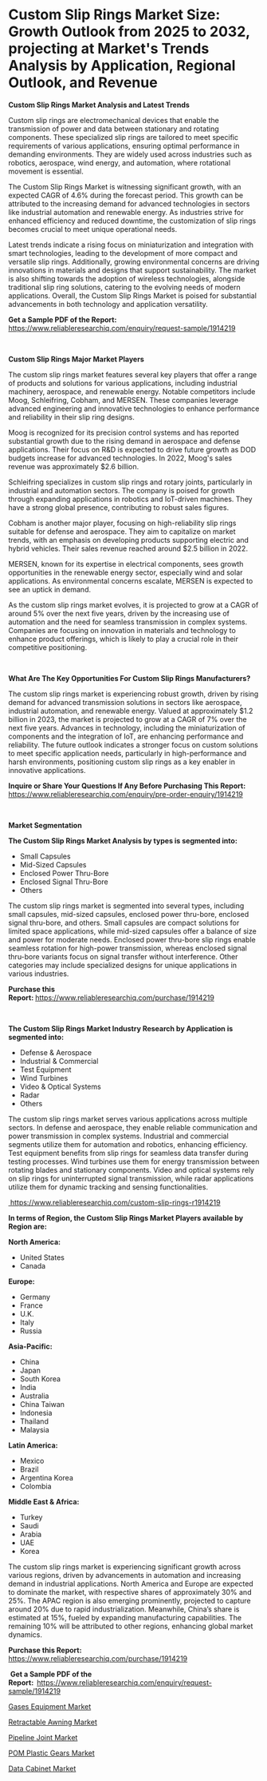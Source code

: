 <p><h1>Custom Slip Rings Market Size: Growth Outlook from 2025 to 2032, projecting at Market's Trends Analysis by Application, Regional Outlook, and Revenue</h1></p><p><strong>Custom Slip Rings Market Analysis and Latest Trends</strong></p>
<p><p>Custom slip rings are electromechanical devices that enable the transmission of power and data between stationary and rotating components. These specialized slip rings are tailored to meet specific requirements of various applications, ensuring optimal performance in demanding environments. They are widely used across industries such as robotics, aerospace, wind energy, and automation, where rotational movement is essential.</p><p>The Custom Slip Rings Market is witnessing significant growth, with an expected CAGR of 4.6% during the forecast period. This growth can be attributed to the increasing demand for advanced technologies in sectors like industrial automation and renewable energy. As industries strive for enhanced efficiency and reduced downtime, the customization of slip rings becomes crucial to meet unique operational needs.</p><p>Latest trends indicate a rising focus on miniaturization and integration with smart technologies, leading to the development of more compact and versatile slip rings. Additionally, growing environmental concerns are driving innovations in materials and designs that support sustainability. The market is also shifting towards the adoption of wireless technologies, alongside traditional slip ring solutions, catering to the evolving needs of modern applications. Overall, the Custom Slip Rings Market is poised for substantial advancements in both technology and application versatility.</p></p>
<p><strong>Get a Sample PDF of the Report:&nbsp;</strong> <a href="https://www.reliableresearchiq.com/enquiry/request-sample/1914219?utm_campaign=121&utm_medium=2&utm_source=Github&utm_content=ia&utm_term=10042025&utm_id=custom-slip-rings">https://www.reliableresearchiq.com/enquiry/request-sample/1914219</a></p>
<p>&nbsp;</p>
<p><strong>Custom Slip Rings Major Market Players</strong></p>
<p><p>The custom slip rings market features several key players that offer a range of products and solutions for various applications, including industrial machinery, aerospace, and renewable energy. Notable competitors include Moog, Schleifring, Cobham, and MERSEN. These companies leverage advanced engineering and innovative technologies to enhance performance and reliability in their slip ring designs.</p><p>Moog is recognized for its precision control systems and has reported substantial growth due to the rising demand in aerospace and defense applications. Their focus on R&D is expected to drive future growth as DOD budgets increase for advanced technologies. In 2022, Moog's sales revenue was approximately $2.6 billion.</p><p>Schleifring specializes in custom slip rings and rotary joints, particularly in industrial and automation sectors. The company is poised for growth through expanding applications in robotics and IoT-driven machines. They have a strong global presence, contributing to robust sales figures.</p><p>Cobham is another major player, focusing on high-reliability slip rings suitable for defense and aerospace. They aim to capitalize on market trends, with an emphasis on developing products supporting electric and hybrid vehicles. Their sales revenue reached around $2.5 billion in 2022.</p><p>MERSEN, known for its expertise in electrical components, sees growth opportunities in the renewable energy sector, especially wind and solar applications. As environmental concerns escalate, MERSEN is expected to see an uptick in demand.</p><p>As the custom slip rings market evolves, it is projected to grow at a CAGR of around 5% over the next five years, driven by the increasing use of automation and the need for seamless transmission in complex systems. Companies are focusing on innovation in materials and technology to enhance product offerings, which is likely to play a crucial role in their competitive positioning.</p></p>
<p>&nbsp;</p>
<p><strong>What Are The Key Opportunities For Custom Slip Rings Manufacturers?</strong></p>
<p><p>The custom slip rings market is experiencing robust growth, driven by rising demand for advanced transmission solutions in sectors like aerospace, industrial automation, and renewable energy. Valued at approximately $1.2 billion in 2023, the market is projected to grow at a CAGR of 7% over the next five years. Advances in technology, including the miniaturization of components and the integration of IoT, are enhancing performance and reliability. The future outlook indicates a stronger focus on custom solutions to meet specific application needs, particularly in high-performance and harsh environments, positioning custom slip rings as a key enabler in innovative applications.</p></p>
<p><strong>Inquire or Share Your Questions If Any Before Purchasing This Report:</strong> <a href="https://www.reliableresearchiq.com/enquiry/pre-order-enquiry/1914219?utm_campaign=121&utm_medium=2&utm_source=Github&utm_content=ia&utm_term=10042025&utm_id=custom-slip-rings">https://www.reliableresearchiq.com/enquiry/pre-order-enquiry/1914219</a></p>
<p>&nbsp;</p>
<p><strong>Market Segmentation</strong></p>
<p><strong>The Custom Slip Rings Market Analysis by types is segmented into:</strong></p>
<p><ul><li>Small Capsules</li><li>Mid-Sized Capsules</li><li>Enclosed Power Thru-Bore</li><li>Enclosed Signal Thru-Bore</li><li>Others</li></ul></p>
<p><p>The custom slip rings market is segmented into several types, including small capsules, mid-sized capsules, enclosed power thru-bore, enclosed signal thru-bore, and others. Small capsules are compact solutions for limited space applications, while mid-sized capsules offer a balance of size and power for moderate needs. Enclosed power thru-bore slip rings enable seamless rotation for high-power transmission, whereas enclosed signal thru-bore variants focus on signal transfer without interference. Other categories may include specialized designs for unique applications in various industries.</p></p>
<p><strong>Purchase this Report:&nbsp;</strong><a href="https://www.reliableresearchiq.com/purchase/1914219?utm_campaign=121&utm_medium=2&utm_source=Github&utm_content=ia&utm_term=10042025&utm_id=custom-slip-rings">https://www.reliableresearchiq.com/purchase/1914219</a></p>
<p>&nbsp;</p>
<p><strong>The Custom Slip Rings Market Industry Research by Application is segmented into:</strong></p>
<p><ul><li>Defense & Aerospace</li><li>Industrial & Commercial</li><li>Test Equipment</li><li>Wind Turbines</li><li>Video & Optical Systems</li><li>Radar</li><li>Others</li></ul></p>
<p><p>The custom slip rings market serves various applications across multiple sectors. In defense and aerospace, they enable reliable communication and power transmission in complex systems. Industrial and commercial segments utilize them for automation and robotics, enhancing efficiency. Test equipment benefits from slip rings for seamless data transfer during testing processes. Wind turbines use them for energy transmission between rotating blades and stationary components. Video and optical systems rely on slip rings for uninterrupted signal transmission, while radar applications utilize them for dynamic tracking and sensing functionalities.</p></p>
<p><a href="https://www.reliableresearchiq.com/custom-slip-rings-r1914219?utm_campaign=121&utm_medium=2&utm_source=Github&utm_content=ia&utm_term=10042025&utm_id=custom-slip-rings">&nbsp;https://www.reliableresearchiq.com/custom-slip-rings-r1914219</a></p>
<p><strong>In terms of Region, the Custom Slip Rings Market Players available by Region are:</strong></p>
<p>
    <p> <strong> North America: </strong>
        <ul>
            <li>United States</li>
            <li>Canada</li>
        </ul>
        </p> 
    <p> <strong> Europe: </strong>
        <ul>
            <li>Germany</li>
            <li>France</li>
            <li>U.K.</li>
            <li>Italy</li>
            <li>Russia</li>
        </ul>
        </p> 
    <p> <strong> Asia-Pacific: </strong>
        <ul>
            <li>China</li>
            <li>Japan</li>
            <li>South Korea</li>
            <li>India</li>
            <li>Australia</li>
            <li>China Taiwan</li>
            <li>Indonesia</li>
            <li>Thailand</li>
            <li>Malaysia</li>
        </ul>
        </p> 
    <p> <strong> Latin America: </strong>
        <ul>
            <li>Mexico</li>
            <li>Brazil</li>
            <li>Argentina Korea</li>
            <li>Colombia</li>
        </ul>
        </p> 
    <p> <strong> Middle East & Africa: </strong>
        <ul>
            <li>Turkey</li>
            <li>Saudi</li>
            <li>Arabia</li>
            <li>UAE</li>
            <li>Korea</li>
        </ul>
    </p>
    </p>
<p><p>The custom slip rings market is experiencing significant growth across various regions, driven by advancements in automation and increasing demand in industrial applications. North America and Europe are expected to dominate the market, with respective shares of approximately 30% and 25%. The APAC region is also emerging prominently, projected to capture around 20% due to rapid industrialization. Meanwhile, China’s share is estimated at 15%, fueled by expanding manufacturing capabilities. The remaining 10% will be attributed to other regions, enhancing global market dynamics.</p></p>
<p><strong>Purchase this Report: </strong><a href="https://www.reliableresearchiq.com/purchase/1914219?utm_campaign=121&utm_medium=2&utm_source=Github&utm_content=ia&utm_term=10042025&utm_id=custom-slip-rings">https://www.reliableresearchiq.com/purchase/1914219</a></p>
<p>&nbsp;<strong>Get a Sample PDF of the Report:&nbsp;&nbsp;</strong><a href="https://www.reliableresearchiq.com/enquiry/request-sample/1914219?utm_campaign=121&utm_medium=2&utm_source=Github&utm_content=ia&utm_term=10042025&utm_id=custom-slip-rings">https://www.reliableresearchiq.com/enquiry/request-sample/1914219</a></p>
<p><strong></strong></p>
<p><p><a href="https://github.com/handyiongikg/Market-Research-Report-List-1/blob/main/gases-equipment-market.md?utm_campaign=121&utm_medium=2&utm_source=Github&utm_content=ia&utm_term=10042025&utm_id=custom-slip-rings">Gases Equipment Market</a></p><p><a href="https://github.com/jensanohishi/Market-Research-Report-List-1/blob/main/retractable-awning-market.md?utm_campaign=121&utm_medium=2&utm_source=Github&utm_content=ia&utm_term=10042025&utm_id=custom-slip-rings">Retractable Awning Market</a></p><p><a href="https://github.com/ebalabenoot/Market-Research-Report-List-1/blob/main/pipeline-joint-market.md?utm_campaign=121&utm_medium=2&utm_source=Github&utm_content=ia&utm_term=10042025&utm_id=custom-slip-rings">Pipeline Joint Market</a></p><p><a href="https://github.com/cwasicioaie/Market-Research-Report-List-1/blob/main/pom-plastic-gears-market.md?utm_campaign=121&utm_medium=2&utm_source=Github&utm_content=ia&utm_term=10042025&utm_id=custom-slip-rings">POM Plastic Gears Market</a></p><p><a href="https://github.com/qianyateina/Market-Research-Report-List-1/blob/main/data-cabinet-market.md?utm_campaign=121&utm_medium=2&utm_source=Github&utm_content=ia&utm_term=10042025&utm_id=custom-slip-rings">Data Cabinet Market</a></p></p>